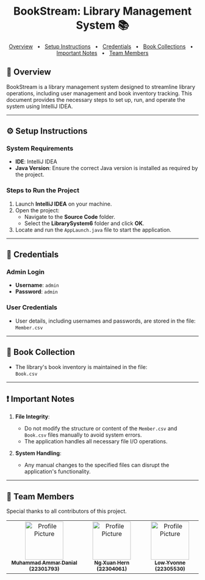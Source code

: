 <h1 align="center" style="font-weight: bold;">BookStream: Library Management System 📚</h1>

<p align="center">
<a href="#overview">Overview</a>
   <span>&nbsp; • &nbsp;</span>
<a href="#setup">Setup Instructions</a>
   <span>&nbsp; • &nbsp;</span>
<a href="#credentials">Credentials</a>
   <span>&nbsp; • &nbsp;</span>
<a href="#collections">Book Collections</a>
      <span>&nbsp; • &nbsp;</span>
<a href="#important">Important Notes</a>
         <span>&nbsp; • &nbsp;</span>
<a href="#team">Team Members</a>
</p>

<h2 id="overview">👀 Overview</h2>

BookStream is a library management system designed to streamline library operations, including user management and book inventory tracking. This document provides the necessary steps to set up, run, and operate the system using IntelliJ IDEA.



---

<h2 id="setup">⚙️ Setup Instructions</h2>

### System Requirements
- **IDE**: IntelliJ IDEA
- **Java Version**: Ensure the correct Java version is installed as required by the project.

### Steps to Run the Project
1. Launch **IntelliJ IDEA** on your machine.
2. Open the project:
   - Navigate to the **Source Code** folder.
   - Select the **LibrarySystem6** folder and click **OK**.
3. Locate and run the `AppLaunch.java` file to start the application.

---

<h2 id="credentials">🔐 Credentials</h2>

### Admin Login
- **Username**: `admin`  
- **Password**: `admin`

### User Credentials
- User details, including usernames and passwords, are stored in the file:  
  `Member.csv`

---

<h2 id="collections">📃 Book Collection</h2>

- The library's book inventory is maintained in the file:  
  `Book.csv`

---

<h2 id="important">❗ Important Notes</h2>

1. **File Integrity**:
   - Do not modify the structure or content of the `Member.csv` and `Book.csv` files manually to avoid system errors.
   - The application handles all necessary file I/O operations.  

2. **System Handling**:
   - Any manual changes to the specified files can disrupt the application's functionality.

---

<h2 id="team">🤝 Team Members</h2>

<p>Special thanks to all contributors of this project.</p>
<table>
<tr>

<td align="center">
<a href="https://github.com/Some0ne11">
<img src="https://avatars.githubusercontent.com/u/122141550?v=4" width="100px;" alt="Profile Picture"/><br>
<sub>
<b>Muhammad Ammar Danial (22301793)</b>
</sub>
</a>
</td>

<td align="center">
<a href="https://github.com/ngxuanhern">
<img src="https://avatars.githubusercontent.com/u/177940919?v=4" width="100px;" alt="Profile Picture"/><br>
<sub>
<b>Ng Xuan Hern (22304061)</b>
</sub>
</a>
</td>

<td align="center">
<a href="https://github.com/L049XEZ">
<img src="https://avatars.githubusercontent.com/u/115411319?v=4" width="100px;" alt="Profile Picture"/><br>
<sub>
<b>Low Yvonne (22305530)</b>
</sub>
</a>
</td>

</tr>
</table>


